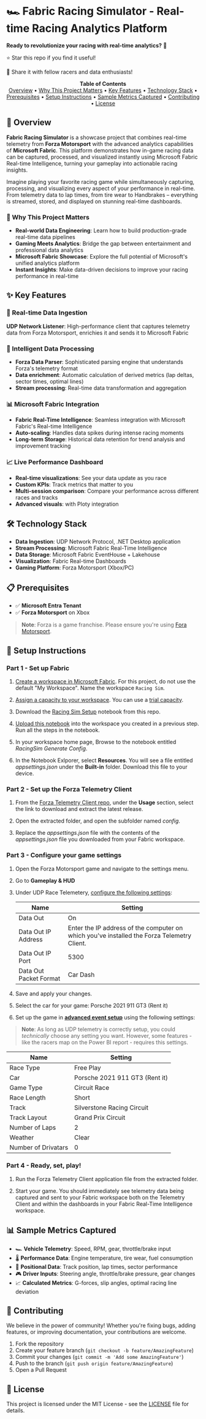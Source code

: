 # 🏎️ Fabric Racing Simulator - Real-time Racing Analytics Platform

**Ready to revolutionize your racing with real-time analytics?** 🏁

⭐ Star this repo if you find it useful!

🔄 Share it with fellow racers and data enthusiasts!

<p align="center">
  <b>Table of Contents</b><br>
  <a href="#-overview">Overview</a> •
  <a href="#-why-this-project-matters">Why This Project Matters</a> •
  <a href="#-key-features">Key Features</a> •
  <a href="#-technology-stack">Technology Stack</a> •
  <a href="#-prerequisites">Prerequisites</a> •
  <a href="#-setup-instructions">Setup Instructions</a> •
  <a href="#-sample-metrics-captured">Sample Metrics Captured</a> •
  <a href="#-contributing">Contributing</a> •
  <a href="#-license">License</a>
</p>

## 🚀 Overview

**Fabric Racing Simulator** is a showcase project that combines real-time telemetry from **Forza Motorsport** with the advanced analytics capabilities of **Microsoft Fabric**. This platform demonstrates how in-game racing data can be captured, processed, and visualized instantly using Microsoft Fabric Real-time Intelligence, turning your gameplay into actionable racing insights.

Imagine playing your favorite racing game while simultaneously capturing, processing, and visualizing every aspect of your performance in real-time. From telemetry data to lap times, from tire wear to Handbrakes – everything is streamed, stored, and displayed on stunning real-time dashboards.

### 🎯 Why This Project Matters

- **Real-world Data Engineering**: Learn how to build production-grade real-time data pipelines
- **Gaming Meets Analytics**: Bridge the gap between entertainment and professional data analytics
- **Microsoft Fabric Showcase**: Explore the full potential of Microsoft's unified analytics platform
- **Instant Insights**: Make data-driven decisions to improve your racing performance in real-time

## ✨ Key Features

### 📡 Real-time Data Ingestion

**UDP Network Listener**: High-performance client that captures telemetry data from Forza Motorsport, enrichies it and sends it to Microsoft Fabric

### 🔄 Intelligent Data Processing
- **Forza Data Parser**: Sophisticated parsing engine that understands Forza's telemetry format
- **Data enrichment**: Automatic calculation of derived metrics (lap deltas, sector times, optimal lines)
- **Stream processing**: Real-time data transformation and aggregation

### 📊 Microsoft Fabric Integration
- **Fabric Real-Time Intelligence**: Seamless integration with Microsoft Fabric's Real-time Intelligence
- **Auto-scaling**: Handles data spikes during intense racing moments
- **Long-term Storage**: Historical data retention for trend analysis and improvement tracking

### 📈 Live Performance Dashboard
- **Real-time visualizations**: See your data update as you race
- **Custom KPIs**: Track metrics that matter to you
- **Multi-session comparison**: Compare your performance across different races and tracks
- **Advanced visuals**: with Ploty integration

## 🛠️ Technology Stack

- **Data Ingestion**: UDP Network Protocol, .NET Desktop application
- **Stream Processing**: Microsoft Fabric Real-Time Intelligence
- **Data Storage**: Microsoft Fabric EventHouse + Lakehouse
- **Visualization**: Fabric Real-time Dashboards
- **Gaming Platform**: Forza Motorsport (Xbox/PC)

## 📋 Prerequisites

- ✅ **Microsoft Entra Tenant**
- ✅ **Forza Motorsport** on Xbox

> **Note**: Forza is a game franchise. Please ensure you're using [Fora Motorsport](https://www.xbox.com/games/forza-motorsport).

## 🚦 Setup Instructions

### Part 1 - Set up Fabric

1. [Create a workspace in Microsoft Fabric](https://learn.microsoft.com/fabric/fundamentals/create-workspaces). For this project, do not use the default "My Workspace". Name the workspace `Racing Sim`.

2. [Assign a capacity to your workspace](https://learn.microsoft.com/fabric/fundamentals/workspace-license-mode). You can use a [trial capacity](https://learn.microsoft.com/fabric/fundamentals/fabric-trial).

3. Download the [Racing Sim Setup](https://github.com/microsoft/fabric-racing-sim/blob/main/setup/Racing%20Sim%20Setup.ipynb) notebook from this repo.

4. [Upload this notebook](https://learn.microsoft.com/fabric/data-engineering/how-to-use-notebook#import-existing-notebooks) into the workspace you created in a previous step. Run all the steps in the notebook.

5. In your workspace home page, Browse to the notebook entitled *RacingSim Generate Config*.

6. In the Notebook Exlporer, select **Resources**. You will see a file entitled *appsettings.json* under the **Built-in** folder. Download this file to your device.

### Part 2 - Set up the Forza Telemetry Client

1. From the [Forza Telemetry Client repo](https://github.com/toolboc/forza-telemetry-client/?tab=readme-ov-file#usage), under the **Usage** section, select the link to download and extract the latest release. 

2. Open the extracted folder, and open the subfolder named *config*.

3. Replace the *appsettings.json* file with the contents of the *appsettings.json* file you downloaded from your Fabric workspace.

### Part 3 - Configure your game settings

1. Open the Forza Motorsport game and navigate to the settings menu.

2. Go to **Gameplay & HUD**
3. Under UDP Race Telemetery, [configure the following settings](https://www.youtube.com/watch?v=ThrJOwOPMhI):

    | Name                   | Setting                                                                                    |
    | ---------------------- | ------------------------------------------------------------------------------------------ |
    | Data Out               | On                                                                                         |
    | Data Out IP Address    | Enter the IP address of the computer on which you've installed the Forza Telemetry Client. |
    | Data Out IP Port       | 5300                                                                                       |
    | Data Out Packet Format | Car Dash                                                                                   |

4. Save and apply your changes.

5. Select the car for your game: Porsche 2021 911 GT3 (Rent it)

6. Set up the game in [**advanced event setup**](https://youtu.be/ooOQhfepL0c) using the following settings:

> **Note**: As long as UDP telemetry is correctly setup, you could _technically_ choose any setting you want. However, some features - like the racers map on the Power BI report - requires this settings. 

| Name                | Setting                             |
|---------------------|-------------------------------------|
| Race Type           | Free Play                           |
| Car                 | Porsche 2021 911 GT3 (Rent it)      |
| Game Type           | Circuit Race                        |
| Race Length         | Short                               |
| Track               | Silverstone Racing Circuit          |
| Track Layout        | Grand Prix Circuit                  |
| Number of Laps      | 2                                   |
| Weather             | Clear                               |
| Number of Drivatars | 0                                   |


### Part 4 - Ready, set, play!

1. Run the Forza Telemetry Client application file from the extracted folder.

2. Start your game. You should immediately see telemetry data being captured and sent to your Fabric workspace both on the Telemetry Client and within the dashboards in your Fabric Real-Time Intelligence workspace. 

## 📊 Sample Metrics Captured

- 🏎️ **Vehicle Telemetry**: Speed, RPM, gear, throttle/brake input
- 🌡️ **Performance Data**: Engine temperature, tire wear, fuel consumption
- 📍 **Positional Data**: Track position, lap times, sector performance
- 🎮 **Driver Inputs**: Steering angle, throttle/brake pressure, gear changes
- 📈 **Calculated Metrics**: G-forces, slip angles, optimal racing line deviation

## 🤝 Contributing

We believe in the power of community! Whether you're fixing bugs, adding features, or improving documentation, your contributions are welcome.

1. Fork the repository
2. Create your feature branch (`git checkout -b feature/AmazingFeature`)
3. Commit your changes (`git commit -m 'Add some AmazingFeature'`)
4. Push to the branch (`git push origin feature/AmazingFeature`)
5. Open a Pull Request

## 📝 License

This project is licensed under the MIT License - see the [LICENSE](LICENSE) file for details.
